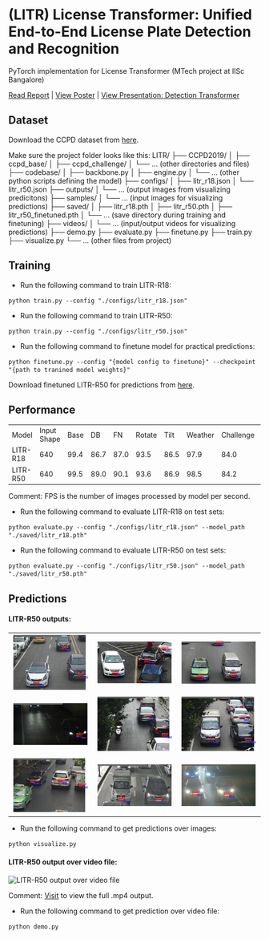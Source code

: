 # (LITR) License Transformer: Unified End-to-End License Plate Detection and Recognition

PyTorch implementation for License Transformer (MTech project at IISc Bangalore)

[Read Report](./Thesis.pdf) | [View Poster](./Poster.pdf) | [View Presentation: Detection Transformer](./Detection%20Transformers.pdf)

## Dataset

Download the CCPD dataset from [here](https://github.com/detectRecog/CCPD).

Make sure the project folder looks like this:
LITR/
├── CCPD2019/
│   ├── ccpd_base/
│   ├── ccpd_challenge/
│   └── ... (other directories and files)
├── codebase/
│   ├── backbone.py
│   ├── engine.py
│   └── ... (other python scripts defining the model)
├── configs/
│   ├── litr_r18.json
│   └── litr_r50.json
├── outputs/
│   └── ... (output images from visualizing predicitons)
├── samples/
│   └── ... (input images for visualizing predictions)
├── saved/
│   ├── litr_r18.pth
│   ├── litr_r50.pth
│   ├── litr_r50_finetuned.pth
│   └── ... (save directory during training and finetuning)
├── videos/
│   └── ... (input/output videos for visualizing predictions)
├── demo.py
├── evaluate.py
├── finetune.py
├── train.py
├── visualize.py
└── ... (other files from project)


## Training

- Run the following command to train LITR-R18:
```
python train.py --config "./configs/litr_r18.json"
```

- Run the following command to train LITR-R50:
```
python train.py --config "./configs/litr_r50.json"
```

- Run the following command to finetune model for practical predictions:
```
python finetune.py --config "{model config to finetune}" --checkpoint "{path to tranined model weights}"
```
Download finetuned LITR-R50 for predictions from [here](https://drive.google.com/file/d/14uQgXM3gO2Adr7XhfZ8EwXz7xwwt8tjm/view?usp=sharing).

## Performance

<table>
  <tr>
    <td>Model</td>
    <td>Input Shape</td>
    <td>Base</td>
    <td>DB</td>
    <td>FN</td>
    <td>Rotate</td>
    <td>Tilt</td>
    <td>Weather</td>
    <td>Challenge</td>
    <td>FPS</td>
    <td>Parameters (M)</td>
    <td>Model Weights</td>
  </tr>
  <tr>
    <td>LITR-R18</td>
    <td>640</td>
    <td>99.4</td>
    <td>86.7</td>
    <td>87.0</td>
    <td>93.5</td>
    <td>86.5</td>
    <td>97.9</td>
    <td>84.0</td>
    <td>50</td>
    <td>29.4</td>
    <td><a href="https://drive.google.com/file/d/1Qdz72qIb5dtp5aH4vB72K2rmF94Q6esj/view?usp=sharing">Downlaod</a></td>
  </tr>
  <tr>
    <td>LITR-R50</td>
    <td>640</td>
    <td>99.5</td>
    <td>89.0</td>
    <td>90.1</td>
    <td>93.6</td>
    <td>86.9</td>
    <td>98.5</td>
    <td>84.2</td>
    <td>41</td>
    <td>42.4</td>
    <td><a href="https://drive.google.com/file/d/1E5ZVF-eFkyGS3iyUHi2qlybGxFJV8LsZ/view?usp=sharing">Downlaod</a></td>
  </tr>
</table>

Comment: FPS is the number of images processed by model per second.

- Run the following command to evaluate LITR-R18 on test sets:
```
python evaluate.py --config "./configs/litr_r18.json" --model_path "./saved/litr_r18.pth"
```

- Run the following command to evaluate LITR-R50 on test sets:
```
python evaluate.py --config "./configs/litr_r50.json" --model_path "./saved/litr_r50.pth"
```


## Predictions

#### LITR-R50 outputs:

<table style="width: 100%;">
  <tr>
    <td><img src="./outputs/0.png" style="width: 100%;"/></td>
    <td><img src="./outputs/1.png" style="width: 100%;"/></td>
    <td><img src="./outputs/2.png" style="width: 100%;"/></td>
  </tr>
  <tr>
    <td><img src="./outputs/3.png" style="width: 100%;"/></td>
    <td><img src="./outputs/4.png" style="width: 100%;"/></td>
    <td><img src="./outputs/5.png" style="width: 100%;"/></td>
  </tr>
  <tr>
    <td><img src="./outputs/6.png" style="width: 100%;"/></td>
    <td><img src="./outputs/7.png" style="width: 100%;"/></td>
    <td><img src="./outputs/8.png" style="width: 100%;"/></td>
  </tr>
</table>

- Run the following command to get predictions over images:
```
python visualize.py
```

#### LITR-R50 output over video file:

![LITR-R50 output over video file](./videos/processed_01.gif)

Comment: [Visit](https://drive.google.com/file/d/1bm_mrDbdLNlUI8HJSZJU6Y9CFSptI9wb/view?usp=sharing) to view the full .mp4 output.

- Run the following command to get prediction over video file:
```
python demo.py
```